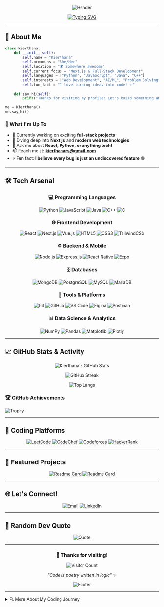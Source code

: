 
<div align="center">

![Header](https://capsule-render.vercel.app/api?type=waving&color=gradient&customColorList=6,11,20&height=300&section=header&text=Hey%20there!%20I'm%20Kierthana%20👋&fontSize=50&fontAlign=50&fontAlignY=40&desc=Full-Stack%20Developer%20|%20Problem%20Solver%20|%20Tech%20Enthusiast&descAlign=50&descAlignY=60&animation=fadeIn)

[![Typing SVG](https://readme-typing-svg.herokuapp.com?font=Fira+Code&size=22&duration=3000&pause=1000&color=6366F1&center=true&vCenter=true&multiline=true&width=600&height=100&lines=The+best+way+to+predict+the+future;is+to+create+it+%F0%9F%9A%80;Welcome+to+my+coding+universe!+%F0%9F%8C%8C)](https://git.io/typing-svg)

</div>

---

## 🌟 About Me

```python
class Kierthana:
    def __init__(self):
        self.name = "Kierthana"
        self.pronouns = "She/Her"
        self.location = "🌍 Somewhere awesome"
        self.current_focus = "Next.js & Full-Stack Development"
        self.languages = ["Python", "JavaScript", "Java", "C++"]
        self.interests = ["Web Development", "AI/ML", "Problem Solving"]
        self.fun_fact = "I love turning ideas into code! ✨"
    
    def say_hi(self):
        print("Thanks for visiting my profile! Let's build something amazing together 🚀")

me = Kierthana()
me.say_hi()
```

### 🎯 What I'm Up To
- 🔭 Currently working on exciting **full-stack projects**
- 🌱 Diving deep into **Next.js** and **modern web technologies**
- 💬 Ask me about **React, Python, or anything tech!**
- 📫 Reach me at: **kierthanars@gmail.com**
- ⚡ Fun fact: **I believe every bug is just an undiscovered feature** 😄

---

## 🛠️ Tech Arsenal

<div align="center">

### 💻 Programming Languages
![Python](https://img.shields.io/badge/Python-FFD43B?style=for-the-badge&logo=python&logoColor=blue)
![JavaScript](https://img.shields.io/badge/JavaScript-F7DF1E?style=for-the-badge&logo=javascript&logoColor=black)
![Java](https://img.shields.io/badge/Java-ED8B00?style=for-the-badge&logo=openjdk&logoColor=white)
![C++](https://img.shields.io/badge/C++-00599C?style=for-the-badge&logo=c%2B%2B&logoColor=white)
![C](https://img.shields.io/badge/C-00599C?style=for-the-badge&logo=c&logoColor=white)

### 🌐 Frontend Development
![React](https://img.shields.io/badge/React-20232A?style=for-the-badge&logo=react&logoColor=61DAFB)
![Next.js](https://img.shields.io/badge/Next.js-000000?style=for-the-badge&logo=next.js&logoColor=white)
![Vue.js](https://img.shields.io/badge/Vue.js-35495E?style=for-the-badge&logo=vue.js&logoColor=4FC08D)
![HTML5](https://img.shields.io/badge/HTML5-E34F26?style=for-the-badge&logo=html5&logoColor=white)
![CSS3](https://img.shields.io/badge/CSS3-1572B6?style=for-the-badge&logo=css3&logoColor=white)
![TailwindCSS](https://img.shields.io/badge/Tailwind_CSS-38B2AC?style=for-the-badge&logo=tailwind-css&logoColor=white)

### ⚙️ Backend & Mobile
![Node.js](https://img.shields.io/badge/Node.js-43853D?style=for-the-badge&logo=node.js&logoColor=white)
![Express.js](https://img.shields.io/badge/Express.js-404D59?style=for-the-badge&logo=express&logoColor=white)
![React Native](https://img.shields.io/badge/React_Native-20232A?style=for-the-badge&logo=react&logoColor=61DAFB)
![Expo](https://img.shields.io/badge/Expo-1C1E24?style=for-the-badge&logo=expo&logoColor=#D04A37)

### 🗄️ Databases
![MongoDB](https://img.shields.io/badge/MongoDB-4EA94B?style=for-the-badge&logo=mongodb&logoColor=white)
![PostgreSQL](https://img.shields.io/badge/PostgreSQL-316192?style=for-the-badge&logo=postgresql&logoColor=white)
![MySQL](https://img.shields.io/badge/MySQL-005C84?style=for-the-badge&logo=mysql&logoColor=white)
![MariaDB](https://img.shields.io/badge/MariaDB-003545?style=for-the-badge&logo=mariadb&logoColor=white)

### 🔧 Tools & Platforms
![Git](https://img.shields.io/badge/Git-F05032?style=for-the-badge&logo=git&logoColor=white)
![GitHub](https://img.shields.io/badge/GitHub-100000?style=for-the-badge&logo=github&logoColor=white)
![VS Code](https://img.shields.io/badge/VS_Code-0078D4?style=for-the-badge&logo=visual%20studio%20code&logoColor=white)
![Figma](https://img.shields.io/badge/Figma-F24E1E?style=for-the-badge&logo=figma&logoColor=white)
![Postman](https://img.shields.io/badge/Postman-FF6C37?style=for-the-badge&logo=postman&logoColor=white)

### 📊 Data Science & Analytics
![NumPy](https://img.shields.io/badge/NumPy-013243?style=for-the-badge&logo=numpy&logoColor=white)
![Pandas](https://img.shields.io/badge/Pandas-150458?style=for-the-badge&logo=pandas&logoColor=white)
![Matplotlib](https://img.shields.io/badge/Matplotlib-11557c?style=for-the-badge&logo=python&logoColor=white)
![Plotly](https://img.shields.io/badge/Plotly-3F4F75?style=for-the-badge&logo=plotly&logoColor=white)

</div>

---

## 📈 GitHub Stats & Activity

<div align="center">
  
![Kierthana's GitHub Stats](https://github-readme-stats.vercel.app/api?username=KierthanaRS&show_icons=true&theme=radical&hide_border=true&count_private=true)

![GitHub Streak](https://github-readme-streak-stats.herokuapp.com/?user=KierthanaRS&theme=radical&hide_border=true)

![Top Langs](https://github-readme-stats.vercel.app/api/top-langs/?username=KierthanaRS&hide=c%2B%2B&theme=radical)

</div>

### 🏆 GitHub Achievements
![Trophy](https://github-profile-trophy.vercel.app/?username=KierthanaRS&theme=radical&no-frame=true&no-bg=true&margin-w=4&column=7)

---

## 🏅 Coding Platforms

<div align="center">

[![LeetCode](https://img.shields.io/badge/LeetCode-FFA116?style=for-the-badge&logo=LeetCode&logoColor=black)](https://leetcode.com/u/kierthanars/)
[![CodeChef](https://img.shields.io/badge/CodeChef-5B4638?style=for-the-badge&logo=CodeChef&logoColor=white)](https://www.codechef.com/users/kierthanars)
[![Codeforces](https://img.shields.io/badge/Codeforces-445f9d?style=for-the-badge&logo=Codeforces&logoColor=white)](https://codeforces.com/profile/keerthanars.it2022)
[![HackerRank](https://img.shields.io/badge/HackerRank-2EC866?style=for-the-badge&logo=HackerRank&logoColor=white)](https://www.hackerrank.com/kierthanars)

</div>

---

## 🎨 Featured Projects

<div align="center">

[![Readme Card](https://github-readme-stats.vercel.app/api/pin/?username=KierthanaRS&repo=FAITH&theme=radical&hide_border=true)](https://github.com/KierthanaRS/FAITH)
[![Readme Card](https://github-readme-stats.vercel.app/api/pin/?username=KierthanaRS&repo=CLIMB&theme=radical&hide_border=true)](https://github.com/KierthanaRS/CLIMB)

</div>

---

## 🌐 Let's Connect!

<div align="center">

[![Email](https://img.shields.io/badge/Email-D14836?style=for-the-badge&logo=gmail&logoColor=white)](mailto:kierthanars@gmail.com)
[![LinkedIn](https://img.shields.io/badge/LinkedIn-0077B5?style=for-the-badge&logo=linkedin&logoColor=white)](https://www.linkedin.com/in/kierthana-rajesh-8b8b42256/)


</div>

---

## 💭 Random Dev Quote

<div align="center">

![Quote](https://quotes-github-readme.vercel.app/api?type=horizontal&theme=radical)

</div>

---



<div align="center">

### 💜 Thanks for visiting!

![Visitor Count](https://visitor-badge.laobi.icu/badge?page_id=KierthanaRS.KierthanaRS)

*"Code is poetry written in logic"* ✨

![Footer](https://capsule-render.vercel.app/api?type=waving&color=gradient&customColorList=6,11,20&height=200&section=footer&fontSize=24&fontAlign=50&fontAlignY=80&desc=Keep%20coding%20and%20stay%20awesome!%20🚀&descAlign=50&descAlignY=60&animation=fadeIn)

</div>

---

<details>
<summary>🔍 More About My Coding Journey</summary>

### 📚 Currently Learning
- 🚀 Building agentic AI systems that think and act
- 🧠 Exploring LLM-based memory, context handling, and prompt engineering
- 🛠️ Mastering full-stack patterns with Next.js + FastAPI + Azure
- ☁️ Working with Azure Services
- Working with MCP servers

### 🎪 Fun Projects I Want to Build
- 🧠 An AI teammate that can answer any questions from the database it is connected.
- 📡 A CLI agent that connects to cloud APIs and automates dev workflows
- 🧾 An AI-driven resume/career coach that knows my skills and builds custom prep plans
- 🎤 A VS Code extension that gives sarcastic code reviews (because why not?)

### 🧰 Favorite Tools & Languages
- 💙 Python (always my comfort zone)
- 🖤 Next.js + Tailwind = my aesthetic jam
- ☁️ Azure Dev life – Function Apps, Blob Storage, OpenAI, Search Services
</details>

